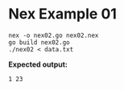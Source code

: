 # Nex Example 01
    nex -o nex02.go nex02.nex
    go build nex02.go
    ./nex02 < data.txt

**Expected output:**

    1 23
